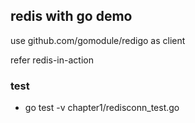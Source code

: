 ## redis with go demo

use github.com/gomodule/redigo as client

refer redis-in-action

### test
- go test -v chapter1/redisconn_test.go